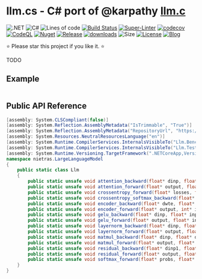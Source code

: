 ﻿# llm.cs - C# port of @karpathy [llm.c](https://github.com/karpathy/llm.c)
![.NET](https://img.shields.io/badge/net8.0-5C2D91?logo=.NET&labelColor=gray)
![C#](https://img.shields.io/badge/12.0-239120?logo=csharp&logoColor=white&labelColor=gray)
![Lines of code](https://tokei.rs/b1/github/nietras/llm.cs?category=code)
[![Build Status](https://github.com/nietras/llm.cs/actions/workflows/dotnet.yml/badge.svg?branch=main)](https://github.com/nietras/llm.cs/actions/workflows/dotnet.yml)
[![Super-Linter](https://github.com/nietras/llm.cs/actions/workflows/super-linter.yml/badge.svg)](https://github.com/marketplace/actions/super-linter)
[![codecov](https://codecov.io/gh/nietras/llm.cs/branch/main/graph/badge.svg?token=WN56CR3X0D)](https://codecov.io/gh/nietras/llm.cs)
[![CodeQL](https://github.com/nietras/llm.cs/workflows/CodeQL/badge.svg)](https://github.com/nietras/llm.cs/actions?query=workflow%3ACodeQL)
[![Nuget](https://img.shields.io/nuget/v/Llm?color=purple)](https://www.nuget.org/packages/Llm/)
[![Release](https://img.shields.io/github/v/release/nietras/llm.cs)](https://github.com/nietras/llm.cs/releases/)
[![downloads](https://img.shields.io/nuget/dt/Llm)](https://www.nuget.org/packages/Llm)
![Size](https://img.shields.io/github/repo-size/nietras/Llm.cs.svg)
[![License](https://img.shields.io/github/license/nietras/Llm.cs)](https://github.com/nietras/llm.cs/blob/main/LICENSE)
[![Blog](https://img.shields.io/badge/blog-nietras.com-4993DD)](https://nietras.com)

⭐ Please star this project if you like it. ⭐

TODO

## Example
```csharp

```

## Public API Reference
```csharp
[assembly: System.CLSCompliant(false)]
[assembly: System.Reflection.AssemblyMetadata("IsTrimmable", "True")]
[assembly: System.Reflection.AssemblyMetadata("RepositoryUrl", "https://github.com/nietras/Llm/")]
[assembly: System.Resources.NeutralResourcesLanguage("en")]
[assembly: System.Runtime.CompilerServices.InternalsVisibleTo("Llm.Benchmarks")]
[assembly: System.Runtime.CompilerServices.InternalsVisibleTo("Llm.Test")]
[assembly: System.Runtime.Versioning.TargetFramework(".NETCoreApp,Version=v8.0", FrameworkDisplayName=".NET 8.0")]
namespace nietras.LargeLanguageModel
{
    public static class Llm
    {
        public static unsafe void attention_backward(float* dinp, float* dpreatt, float* datt, float* dout, float* inp, float* att, int B, int T, int C, int NH) { }
        public static unsafe void attention_forward(float* output, float* preatt, float* att, float* inp, int B, int T, int C, int NH) { }
        public static unsafe void crossentropy_forward(float* losses, float* probs, int* targets, int B, int T, int V) { }
        public static unsafe void crossentropy_softmax_backward(float* dlogits, float* dlosses, float* probs, int* targets, int B, int T, int V) { }
        public static unsafe void encoder_backward(float* dwte, float* dwpe, float* dout, int* inp, int B, int T, int C) { }
        public static unsafe void encoder_forward(float* output, int* inp, float* wte, float* wpe, int B, int T, int C) { }
        public static unsafe void gelu_backward(float* dinp, float* inp, float* dout, int N) { }
        public static unsafe void gelu_forward(float* output, float* inp, int N) { }
        public static unsafe void layernorm_backward(float* dinp, float* dweight, float* dbias, float* dout, float* inp, float* weight, float* mean, float* rstd, int B, int T, int C) { }
        public static unsafe void layernorm_forward(float* output, float* mean, float* rstd, float* inp, float* weight, float* bias, int B, int T, int C) { }
        public static unsafe void matmul_backward(float* dinp, float* dweight, float* dbias, float* dout, float* inp, float* weight, int B, int T, int C, int OC) { }
        public static unsafe void matmul_forward(float* output, float* inp, float* weight, float* bias, int B, int T, int C, int OC) { }
        public static unsafe void residual_backward(float* dinp1, float* dinp2, float* dout, int N) { }
        public static unsafe void residual_forward(float* output, float* inp1, float* inp2, int N) { }
        public static unsafe void softmax_forward(float* probs, float* logits, int B, int T, int V) { }
    }
}
```
